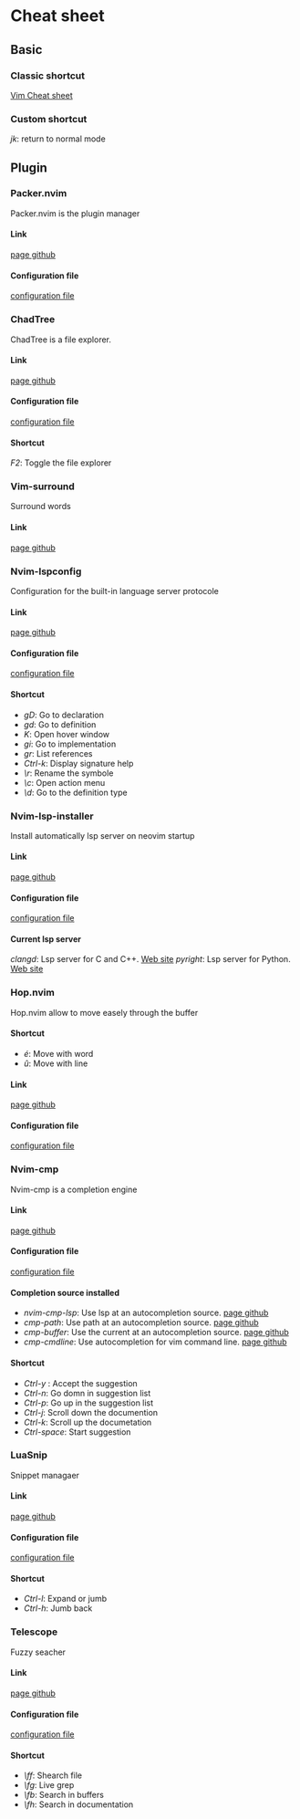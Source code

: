 # Cheat sheet

## Basic

### Classic shortcut

[Vim Cheat sheet](https://vim.rtorr.com)

### Custom shortcut

*jk*: return to normal mode

## Plugin

### Packer.nvim

Packer.nvim is the plugin manager

#### Link

[page github](https://github.com/wbthomason/packer.nvim)

#### Configuration file

[configuration file](lua/config/plugins_manager.lua)

### ChadTree

ChadTree is a file explorer.

#### Link

[page github](https://github.com/ms-jpq/chadtree)

#### Configuration file

[configuration file](lua/config/chadtree.lua)

#### Shortcut

*F2*: Toggle the file explorer

### Vim-surround

Surround words

#### Link

[page github](https://github.com/tpope/vim-surround)

### Nvim-lspconfig

Configuration for the built-in language server protocole

#### Link

[page github](https://github.com/neovim/nvim-lspconfig)

#### Configuration file

[configuration file](lua/config/lsp.lua)

#### Shortcut

- *gD*: Go to declaration
- *gd*: Go to definition
- *K*: Open hover window
- *gi*: Go to implementation
- *gr*: List references
- *Ctrl-k*: Display signature help
- *\r*: Rename the symbole
- *\c*: Open action menu
- *\d*: Go to the definition type

### Nvim-lsp-installer

Install automatically lsp server on neovim startup

#### Link

[page github](https://github.com/williamboman/nvim-lsp-installer)

#### Configuration file

[configuration file](lua/config/lsp.lua)

#### Current lsp server

*clangd*: Lsp server for C and C++. [Web site](https://clangd.llvm.org/)
*pyright*: Lsp server for Python. [Web site](https://github.com/microsoft/pyright)

### Hop.nvim

Hop.nvim allow to move easely through the buffer

#### Shortcut

- *é*: Move with word
- *û*: Move with line

#### Link

[page github](https://github.com/phaazon/hop.nvim)

#### Configuration file

[configuration file](lua/config/hop.lua)

### Nvim-cmp

Nvim-cmp is a completion engine

#### Link

[page github](https://github.com/hrsh7th/nvim-cmp)

#### Configuration file

[configuration file](lua/config/cmp.lua)

#### Completion source installed

- *nvim-cmp-lsp*: Use lsp at an autocompletion source. [page github](https://github.com/hrsh7th/cmp-nvim-lsp)
- *cmp-path*: Use path at an autocompletion source. [page github](https://github.com/hrsh7th/cmp-path)
- *cmp-buffer*: Use the current at an autocompletion source. [page github](https://github.com/hrsh7th/cmp-buffer)
- *cmp-cmdline*: Use autocompletion for vim command line. [page github](https://github.com/hrsh7th/cmp-cmdline)

#### Shortcut

- *Ctrl-y* : Accept the suggestion
- *Ctrl-n*: Go domn in suggestion list
- *Ctrl-p*: Go up in the suggestion list
- *Ctrl-j*: Scroll down the documention
- *Ctrl-k*: Scroll up the documetation
- *Ctrl-space*: Start suggestion

### LuaSnip

Snippet managaer

#### Link

[page github](https://github.com/L3MON4D3/LuaSnip)

#### Configuration file

[configuration file](lua/config/snippet.lua)

#### Shortcut

- *Ctrl-l*: Expand or jumb
- *Ctrl-h*: Jumb back

### Telescope

Fuzzy seacher

#### Link

[page github](https://github.com/vim-telescope/telescope.nvim)

#### Configuration file

[configuration file](lua/config/fuzzi_search.lua)

#### Shortcut

- *\ff*: Shearch file
- *\fg*: Live grep
- *\fb*: Search in buffers
- *\fh*: Search in documentation
